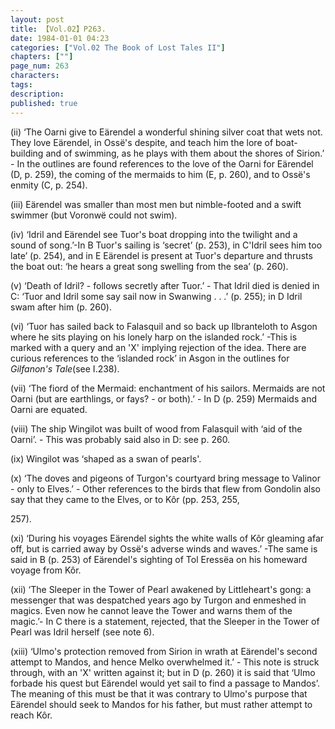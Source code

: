 ```yaml
---
layout: post
title: 【Vol.02】P263.
date: 1984-01-01 04:23
categories: ["Vol.02 The Book of Lost Tales II"]
chapters: [""]
page_num: 263
characters: 
tags: 
description: 
published: true
---
```


<p style="text-indent: 0;">
(ii) ‘The Oarni give to Eärendel a wonderful shining silver coat that wets not. They love Eärendel, in Ossë's despite, and teach him the lore of boat-building and of swimming, as he plays with them about the shores of Sirion.’ - In the outlines are found references to the love of the Oarni for Eärendel (D, p. 259), the coming of the mermaids to him (E, p. 260), and to Ossë's enmity (C, p. 254).
</p>

(iii) Eärendel was smaller than most men but nimble-footed and a swift swimmer (but Voronwë could not swim).

(iv) ‘Idril and Eärendel see Tuor's boat dropping into the twilight and a sound of song.’-In B Tuor's sailing is ‘secret’ (p. 253), in C'Idril sees him too late’ (p. 254), and in E Eärendel is present at Tuor's departure and thrusts the boat out: ‘he hears a great song swelling from the sea’ (p. 260).

(v) ‘Death of Idril? - follows secretly after Tuor.’ - That Idril died is denied in C: ‘Tuor and Idril some say sail now in Swanwing . . .’ (p. 255); in D Idril swam after him (p. 260).

(vi) ‘Tuor has sailed back to Falasquil and so back up Ilbranteloth to Asgon where he sits playing on his lonely harp on the islanded rock.’ -This is marked with a query and an 'X' implying rejection of the idea. There are curious references to the ‘islanded rock’ in Asgon in the outlines for <I>Gilfanon's Tale</I>(see I.238).

(vii) ‘The fiord of the Mermaid: enchantment of his sailors. Mermaids are not Oarni (but are earthlings, or fays? - or both).’ - In D (p. 259) Mermaids and Oarni are equated.

(viii) The ship Wingilot was built of wood from Falasquil with ‘aid of the Oarni’. - This was probably said also in D: see p. 260.

(ix) Wingilot was ‘shaped as a swan of pearls'.

(x) ‘The doves and pigeons of Turgon's courtyard bring message to Valinor - only to Elves.’ - Other references to the birds that flew from Gondolin also say that they came to the Elves, or to Kôr (pp. 253, 255,

257).

(xi) ‘During his voyages Eärendel sights the white walls of Kôr gleaming afar off, but is carried away by Ossë's adverse winds and waves.’ -The same is said in B (p. 253) of Eärendel's sighting of Tol Eressëa on his homeward voyage from Kôr.

(xii) ‘The Sleeper in the Tower of Pearl awakened by Littleheart's gong: a messenger that was despatched years ago by Turgon and enmeshed in magics. Even now he cannot leave the Tower and warns them of the magic.’- In C there is a statement, rejected, that the Sleeper in the Tower of Pearl was Idril herself (see note 6).

(xiii) ‘Ulmo's protection removed from Sirion in wrath at Eärendel's second attempt to Mandos, and hence Melko overwhelmed it.’ - This note is struck through, with an 'X' written against it; but in D (p. 260) it is said that ‘Ulmo forbade his quest but Eärendel would yet sail to find a passage to Mandos’. The meaning of this must be that it was contrary to Ulmo's purpose that Eärendel should seek to Mandos for his father, but must rather attempt to reach Kôr.


